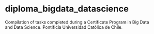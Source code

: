 # diploma_bigdata_datascience
Compilation of tasks completed during a Certificate Program in Big Data and Data Science. Pontificia Universidad Católica de Chile.
